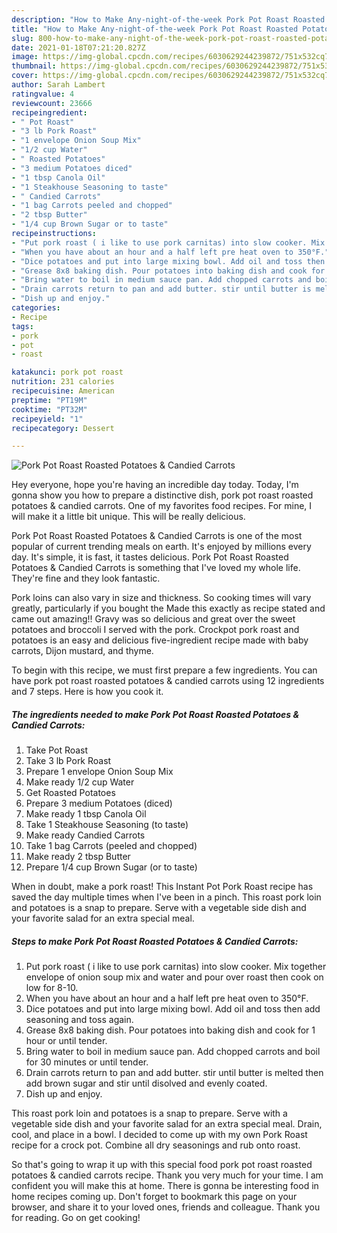 ```yaml
---
description: "How to Make Any-night-of-the-week Pork Pot Roast Roasted Potatoes &amp;amp; Candied Carrots"
title: "How to Make Any-night-of-the-week Pork Pot Roast Roasted Potatoes &amp;amp; Candied Carrots"
slug: 800-how-to-make-any-night-of-the-week-pork-pot-roast-roasted-potatoes-and-amp-candied-carrots
date: 2021-01-18T07:21:20.827Z
image: https://img-global.cpcdn.com/recipes/6030629244239872/751x532cq70/pork-pot-roast-roasted-potatoes-candied-carrots-recipe-main-photo.jpg
thumbnail: https://img-global.cpcdn.com/recipes/6030629244239872/751x532cq70/pork-pot-roast-roasted-potatoes-candied-carrots-recipe-main-photo.jpg
cover: https://img-global.cpcdn.com/recipes/6030629244239872/751x532cq70/pork-pot-roast-roasted-potatoes-candied-carrots-recipe-main-photo.jpg
author: Sarah Lambert
ratingvalue: 4
reviewcount: 23666
recipeingredient:
- " Pot Roast"
- "3 lb Pork Roast"
- "1 envelope Onion Soup Mix"
- "1/2 cup Water"
- " Roasted Potatoes"
- "3 medium Potatoes diced"
- "1 tbsp Canola Oil"
- "1 Steakhouse Seasoning to taste"
- " Candied Carrots"
- "1 bag Carrots peeled and chopped"
- "2 tbsp Butter"
- "1/4 cup Brown Sugar or to taste"
recipeinstructions:
- "Put pork roast ( i like to use pork carnitas) into slow cooker. Mix together envelope of onion soup mix and water and pour over roast then cook on low for 8-10."
- "When you have about an hour and a half left pre heat oven to 350°F."
- "Dice potatoes and put into large mixing bowl. Add oil and toss then add seasoning and toss again."
- "Grease 8x8 baking dish. Pour potatoes into baking dish and cook for 1 hour or until tender."
- "Bring water to boil in medium sauce pan. Add chopped carrots and boil for 30 minutes or until tender."
- "Drain carrots return to pan and add butter. stir until butter is melted then add brown sugar and stir until disolved and evenly coated."
- "Dish up and enjoy."
categories:
- Recipe
tags:
- pork
- pot
- roast

katakunci: pork pot roast 
nutrition: 231 calories
recipecuisine: American
preptime: "PT19M"
cooktime: "PT32M"
recipeyield: "1"
recipecategory: Dessert

---
```



![Pork Pot Roast Roasted Potatoes &amp; Candied Carrots](https://img-global.cpcdn.com/recipes/6030629244239872/751x532cq70/pork-pot-roast-roasted-potatoes-candied-carrots-recipe-main-photo.jpg)

Hey everyone, hope you're having an incredible day today. Today, I'm gonna show you how to prepare a distinctive dish, pork pot roast roasted potatoes &amp; candied carrots. One of my favorites food recipes. For mine, I will make it a little bit unique. This will be really delicious.

Pork Pot Roast Roasted Potatoes &amp; Candied Carrots is one of the most popular of current trending meals on earth. It's enjoyed by millions every day. It's simple, it is fast, it tastes delicious. Pork Pot Roast Roasted Potatoes &amp; Candied Carrots is something that I've loved my whole life. They're fine and they look fantastic.

Pork loins can also vary in size and thickness. So cooking times will vary greatly, particularly if you bought the Made this exactly as recipe stated and came out amazing!! Gravy was so delicious and great over the sweet potatoes and broccoli I served with the pork. Crockpot pork roast and potatoes is an easy and delicious five-ingredient recipe made with baby carrots, Dijon mustard, and thyme.


To begin with this recipe, we must first prepare a few ingredients. You can have pork pot roast roasted potatoes &amp; candied carrots using 12 ingredients and 7 steps. Here is how you cook it.

<!--inarticleads1-->

##### The ingredients needed to make Pork Pot Roast Roasted Potatoes &amp; Candied Carrots:

1. Take  Pot Roast
1. Take 3 lb Pork Roast
1. Prepare 1 envelope Onion Soup Mix
1. Make ready 1/2 cup Water
1. Get  Roasted Potatoes
1. Prepare 3 medium Potatoes (diced)
1. Make ready 1 tbsp Canola Oil
1. Take 1 Steakhouse Seasoning (to taste)
1. Make ready  Candied Carrots
1. Take 1 bag Carrots (peeled and chopped)
1. Make ready 2 tbsp Butter
1. Prepare 1/4 cup Brown Sugar (or to taste)


When in doubt, make a pork roast! This Instant Pot Pork Roast recipe has saved the day multiple times when I&#39;ve been in a pinch. This roast pork loin and potatoes is a snap to prepare. Serve with a vegetable side dish and your favorite salad for an extra special meal. 

<!--inarticleads2-->

##### Steps to make Pork Pot Roast Roasted Potatoes &amp; Candied Carrots:

1. Put pork roast ( i like to use pork carnitas) into slow cooker. Mix together envelope of onion soup mix and water and pour over roast then cook on low for 8-10.
1. When you have about an hour and a half left pre heat oven to 350°F.
1. Dice potatoes and put into large mixing bowl. Add oil and toss then add seasoning and toss again.
1. Grease 8x8 baking dish. Pour potatoes into baking dish and cook for 1 hour or until tender.
1. Bring water to boil in medium sauce pan. Add chopped carrots and boil for 30 minutes or until tender.
1. Drain carrots return to pan and add butter. stir until butter is melted then add brown sugar and stir until disolved and evenly coated.
1. Dish up and enjoy.


This roast pork loin and potatoes is a snap to prepare. Serve with a vegetable side dish and your favorite salad for an extra special meal. Drain, cool, and place in a bowl. I decided to come up with my own Pork Roast recipe for a crock pot. Combine all dry seasonings and rub onto roast. 

So that's going to wrap it up with this special food pork pot roast roasted potatoes &amp; candied carrots recipe. Thank you very much for your time. I am confident you will make this at home. There is gonna be interesting food in home recipes coming up. Don't forget to bookmark this page on your browser, and share it to your loved ones, friends and colleague. Thank you for reading. Go on get cooking!
